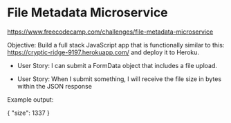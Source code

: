 File Metadata Microservice
=============
https://www.freecodecamp.com/challenges/file-metadata-microservice


Objective: Build a full stack JavaScript app that is functionally similar to this: https://cryptic-ridge-9197.herokuapp.com/ and deploy it to Heroku.


* User Story: I can submit a FormData object that includes a file upload.

* User Story: When I submit something, I will receive the file size in bytes within the JSON response


Example output:

{ "size": 1337 }
